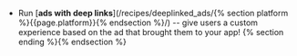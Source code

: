 * Run [**ads with deep links**](/recipes/deeplinked_ads/{% section platform %}{{page.platform}}{% endsection %}/) -- give users a custom experience based on the ad that brought them to your app! {% section ending %}{% endsection %}